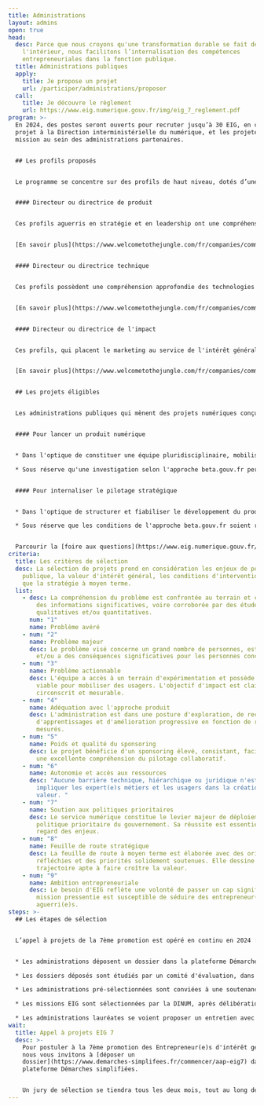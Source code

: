 ```yaml
---
title: Administrations
layout: admins
open: true
head:
  desc: Parce que nous croyons qu'une transformation durable se fait de
    l'intérieur, nous facilitons l’internalisation des compétences
    entrepreneuriales dans la fonction publique.
  title: Administrations publiques
  apply:
    title: Je propose un projet
    url: /participer/administrations/proposer
  call:
    title: Je découvre le règlement
    url: https://www.eig.numerique.gouv.fr/img/eig_7_reglement.pdf
program: >-
  En 2024, des postes seront ouverts pour recruter jusqu’à 30 EIG, en contrat de
  projet à la Direction interministérielle du numérique, et les projeter en
  mission au sein des administrations partenaires.


  ## Les profils proposés


  Le programme se concentre sur des profils de haut niveau, dotés d’une solide expérience entrepreneuriale, avec des compétences en pilotage de services numériques.


  #### Directeur ou directrice de produit


  Ces profils aguerris en stratégie et en leadership ont une compréhension holistique du lancement de services numériques (financement, marketing, ressources humaines, etc.). Leur expérience entrepreneuriale a développé leur capacité à naviguer en évolution rapide et de pivoter selon les besoins.


  [En savoir plus](https://www.welcometothejungle.com/fr/companies/communaute-beta-gouv/jobs/cpo-entrepreneur-eig_BETAG_J13Gx4)


  #### Directeur ou directrice technique


  Ces profils possèdent une compréhension approfondie des technologies et de leurs enjeux (souveraineté, sécurité, accessibilité, etc.). Leur expérience de direction d'équipes techniques orientées produit leur permet de résoudre des problèmes complexes et de suivre des indicateurs de performance.


  [En savoir plus](https://www.welcometothejungle.com/fr/companies/communaute-beta-gouv/jobs/chief-technology-officer-et-entrepreneur-eig)


  #### Directeur ou directrice de l'impact


  Ces profils, qui placent le marketing au service de l'intérêt général, savent définir, expérimenter et ajuster une stratégie d'impact viable, en s'appuyant sur tous les leviers de croissance et d'évaluation nécessaires pour optimiser les résultats.


  [En savoir plus](https://www.welcometothejungle.com/fr/companies/communaute-beta-gouv/jobs/chief-impact-officer-cio-et-entrepreneur-eig)


  ## Les projets éligibles


  Les administrations publiques qui mènent des projets numériques conçus selon l'approche beta.gouv.fr peuvent solliciter une mission EIG.


  #### Pour lancer un produit numérique


  * Dans l'optique de constituer une équipe pluridisciplinaire, mobiliser l’écosystème, prouver la valeur du service et enclencher son adoption.

  * Sous réserve qu'une investigation selon l'approche beta.gouv.fr permette de qualifier le problème, de valider le besoin et d'esquisser une stratégie.


  #### Pour internaliser le pilotage stratégique


  * Dans l'optique de structurer et fiabiliser le développement du produit, mais aussi faire grandir l’équipe, la technologie et l’organisation.

  * Sous réserve que les conditions de l'approche beta.gouv.fr soient réunies (pilotage par l'impact, transparence des résultats, ouverture des codes sources, etc.).


  Parcourir la [foire aux questions](https://www.eig.numerique.gouv.fr/participer/administrations/faq)
criteria:
  title: Les critères de sélection
  desc: La sélection de projets prend en considération les enjeux de politique
    publique, la valeur d'intérêt général, les conditions d'intervention, ainsi
    que la stratégie à moyen terme.
  list:
    - desc: La compréhension du problème est confrontée au terrain et confirmée par
        des informations significatives, voire corroborée par des études
        qualitatives et/ou quantitatives.
      num: "1"
      name: Problème avéré
    - num: "2"
      name: Problème majeur
      desc: Le problème visé concerne un grand nombre de personnes, est récurrent
        et/ou a des conséquences significatives pour les personnes concernées.
    - num: "3"
      name: Problème actionnable
      desc: L'équipe a accès à un terrain d'expérimentation et possède une stratégie
        viable pour mobiliser des usagers. L'objectif d'impact est clair,
        circonscrit et mesurable.
    - num: "4"
      name: Adéquation avec l'approche produit
      desc: L'administration est dans une posture d'exploration, de recherche
        d'apprentissages et d'amélioration progressive en fonction de résultats
        mesurés.
    - num: "5"
      name: Poids et qualité du sponsoring
      desc: Le projet bénéficie d'un sponsoring élevé, consistant, facilitant, avec
        une excellente compréhension du pilotage collaboratif.
    - num: "6"
      name: Autonomie et accès aux ressources
      desc: "Aucune barrière technique, hiérarchique ou juridique n'est à lever pour
        impliquer les expert(e)s métiers et les usagers dans la création de
        valeur. "
    - num: "7"
      name: Soutien aux politiques prioritaires
      desc: Le service numérique constitue le levier majeur de déploiement d'une
        politique prioritaire du gouvernement. Sa réussite est essentielle au
        regard des enjeux.
    - num: "8"
      name: Feuille de route stratégique
      desc: La feuille de route à moyen terme est élaborée avec des orientations
        réfléchies et des priorités solidement soutenues. Elle dessine une
        trajectoire apte à faire croître la valeur.
    - num: "9"
      name: Ambition entrepreneuriale
      desc: Le besoin d'EIG reflète une volonté de passer un cap significatif. La
        mission pressentie est susceptible de séduire des entrepreneur(e)s
        aguerri(e)s.
steps: >-
  ## Les étapes de sélection


  L’appel à projets de la 7ème promotion est opéré en continu en 2024 :


  * Les administrations déposent un dossier dans la plateforme Démarches Simplifiées.

  * Les dossiers déposés sont étudiés par un comité d'évaluation, dans un délai de 2 à 3 semaines.

  * Les administrations pré-sélectionnées sont conviées à une soutenance.

  * Les missions EIG sont sélectionnées par la DINUM, après délibération du jury.

  * Les administrations lauréates se voient proposer un entretien avec 3 candidat(e)s par profil EIG octroyé.
wait:
  title: Appel à projets EIG 7
  desc: >-
    Pour postuler à la 7ème promotion des Entrepreneur(e)s d'intérêt général,
    nous vous invitons à [déposer un
    dossier](https://www.demarches-simplifees.fr/commencer/aap-eig7) dans la
    plateforme Démarches simplifiées.


    Un jury de sélection se tiendra tous les deux mois, tout au long de l’année 2024, pour évaluer les dossiers et proposer des profils aux administrations lauréates.
---
```

